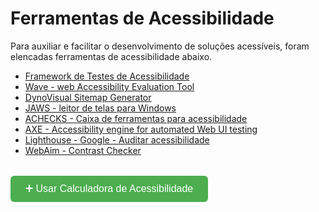 # Ferramentas de Acessibilidade

Para auxiliar e facilitar o desenvolvimento de soluções acessíveis, foram elencadas ferramentas de acessibilidade abaixo. 


- [Framework de Testes de Acessibilidade ](https://github.com/google/Accessibility-Test-Framework-for-Android)
- [Wave - web Accessibility Evaluation Tool](https://wave.webaim.org/)
- [DynoVisual Sitemap Generator](https://dynomapper.com/)
- [JAWS - leitor de telas para Windows](https://www.tecassistiva.com.br/catalogo/jaws/)
- [ACHECKS - Caixa de ferramentas para acessibilidade](https://www.achecks.org/)
- [AXE - Accessibility engine for automated Web UI testing](https://github.com/dequelabs/axe-core)
- [Lighthouse - Google - Auditar acessibilidade](https://developer.chrome.com/docs/lighthouse)
- [WebAim - Contrast Checker](https://webaim.org/resources/contrastchecker/)

<div style="margin-top: 2rem;">
    <a href="ferramentasCalculadora.html" aria-label="Acessar calculadora de recomendação de ferramentas">
      <button style="
        background-color: #4cae4f;
        color: white;
        padding: 12px 24px;
        font-size: 1rem;
        border: none;
        border-radius: 6px;
        cursor: pointer;
        transition: background-color 0.3s ease;">
        ➕ Usar Calculadora de Acessibilidade
      </button>
    </a>
</div>

